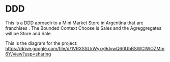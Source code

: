# DDD
This is a DDD aproach to a Mini Market Store in Argentina that are franchises . The Bounded Context Choose is Sales 
and the Agreggregates will be Store and Sale





This is the diagram for the project:
https://drive.google.com/file/d/1VRXSSLkWyxy9dvwQ60UbBSWCtWOZMm6Y/view?usp=sharing
